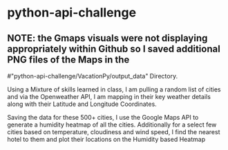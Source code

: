 # python-api-challenge

## NOTE: the Gmaps visuals were not displaying appropriately within Github so I saved additional PNG files of the Maps in the 
#"python-api-challenge/VacationPy/output_data" Directory.

Using a Mixture of skills learned in class, I am pulling a random list of cities and via the Openweather API, I am mapping in their key weather details along with their Latitude and Longitude Coordinates.



Saving the data for these 500+ cities, I use the Google Maps API to generate a humidity heatmap of all the cities.  Additionally for a select few cities based on temperature, cloudiness and wind speed, I find the nearest hotel to them and plot their locations on the Humidity based Heatmap

